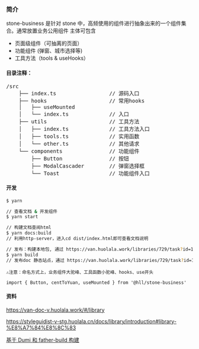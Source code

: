 ### 简介

stone-business 是针对 stone 中，高频使用的组件进行抽象出来的一个组件集合。通常放置业务公用组件
主体可包含

- 页面级组件（可抽离的页面）
- 功能组件 (弹窗、城市选择等)
- 工具方法（tools & useHooks）

#### 目录注释：

<pre>
/src
    ├── index.ts                 // 源码入口
    ├── hooks                    // 常用hooks
    │   ├── useMounted           
    │   └── index.ts             // 入口
    ├── utils                    // 工具方法
    │   ├── index.ts             // 工具方法入口
    │   ├── tools.ts             // 实用函数
    │   └── other.ts             // 其他请求
    └── components               // 功能组件
        ├── Button               // 按钮
        ├── ModalCascader        // 弹窗选择框
        └── Toast                // 功能组件入口
</pre>

#### 开发

```bash
$ yarn
```

```bash
// 查看文档 & 开发组件
$ yarn start
```

```bash
// 构建文档查阅html
$ yarn docs:build
// 利用http-server，进入cd dist/index.html即可查看文档说明
```

```bash
// 发布：构建本地包, 通过 https://van.huolala.work/libraries/729/task?id=116948  进行发布
$ yarn build
// 发布doc 静态站点，通过 https://van.huolala.work/libraries/729/task?id=116948
```

```
⚠️注意：命名方式上，业务组件大驼峰、工具函数小驼峰、hooks、use开头

import { Button, centToYuan, useMounted } from '@hll/stone-business'

```

#### 资料

https://van-doc-v.huolala.work/#/library

https://styleguidist-v-stg.huolala.cn/docs/library/introduction#library-%E8%A7%84%E8%8C%83

[基于 Dumi 和 father-build 构建](https://www.npmjs.com/package/father-build)
